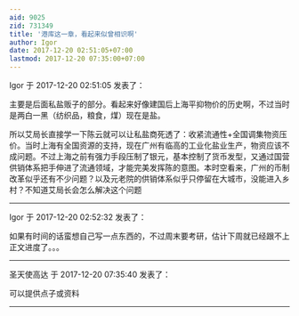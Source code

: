 ```yaml
---
aid: 9025
zid: 731349
title: '港库这一章，看起来似曾相识啊'
author: Igor
date: 2017-12-20 02:51:05+07:00
lastmod: 2017-12-20 07:35:00+07:00
---
```


Igor 于 2017-12-20 02:51:05 发表了：

主要是后面私盐贩子的部分。看起来好像建国后上海平抑物价的历史啊，不过当时是两白一黑（纺织品，粮食，煤）现在是盐。

所以艾局长直接学一下陈云就可以让私盐商死透了：收紧流通性+全国调集物资压价。当时上海有全国资源的支持，现在广州有临高的工业化盐业生产，物资应该不成问题。不过上海之前有强力手段压制了银元，基本控制了货币发型，又通过国营供销体系把手伸进了流通领域，才能完美发挥陈的意图。本时空看来，广州的币制改革似乎还有不少问题？以及元老院的供销体系似乎只停留在大城市，没能进入乡村？不知道艾局长会怎么解决这个问题

---------

Igor 于 2017-12-20 02:52:32 发表了：

如果有时间的话蛮想自己写一点东西的，不过周末要考研，估计下周就已经跟不上正文进度了。。。

---------

圣天使高达 于 2017-12-20 07:35:40 发表了：

可以提供点子或资料

---------

